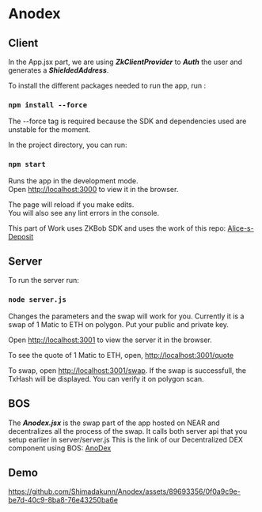 # Anodex

## Client
In the App.jsx part, we are using ***ZkClientProvider*** to ***Auth*** the user and generates a ***ShieldedAddress***.

To install the different packages needed to run the app, run : 

### `npm install --force`
The --force tag is required because the SDK and dependencies used are unstable for the moment.   

In the project directory, you can run:

### `npm start`

Runs the app in the development mode.\
Open [http://localhost:3000](http://localhost:3000) to view it in the browser.

The page will reload if you make edits.\
You will also see any lint errors in the console.

This part of Work uses ZKBob SDK and uses the work of this repo: [Alice-s-Deposit]([https://pages.github.com/](https://github.com/Alice-s-Deposit)https://github.com/Alice-s-Deposit)

## Server
To run the server run:

### `node server.js`

Changes the parameters and the swap will work for you.
Currently it is a swap of 1 Matic to ETH on polygon.
Put your public and private key.

Open [http://localhost:3001](http://localhost:3001) to view the server it in the browser.

To see the quote of 1 Matic to ETH, open, [http://localhost:3001/quote](http://localhost:3001/quote)

To swap, open [http://localhost:3001/swap](http://localhost:3001/swap). If the swap is successfull, the TxHash will be displayed. You can verify it on polygon scan.

## BOS
The ***Anodex.jsx*** is the swap part of the app hosted on NEAR and decentralizes all the process of the swap.
It calls both server api that you setup earlier in server/server.js
This is the link of our Decentralized DEX component using BOS: [AnoDex](https://near.org/d46f94a8c5c545b43681c90edee1093fe2480484d708195bd465243a60e28002/widget/NestedProps)

## Demo
https://github.com/Shimadakunn/Anodex/assets/89693356/0f0a9c9e-be7d-40c9-8ba8-76e43250ba6e

